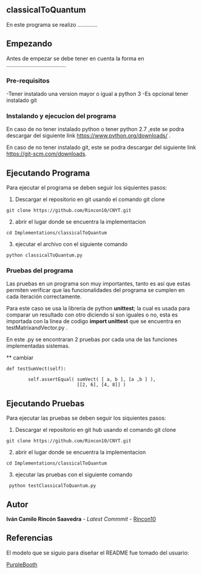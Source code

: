 ﻿## classicalToQuantum

En este programa se realizo  .............

## Empezando

Antes de empezar se debe tener en cuenta la forma en .......................................


### Pre-requisitos

-Tener instalado una version mayor o igual a python 3
-Es opcional tener instalado git 


### Instalando y ejecucion del programa

En caso de no tener instalado python o tener python 2.7 ,este  se podra descargar del siguiente link 
https://www.python.org/downloads/ .

En caso de no tener instalado git, este  se podra descargar del siguiente link 
https://git-scm.com/downloads.





## Ejecutando Programa 

Para ejecutar el programa se deben seguir los siquientes pasos:

1) Descargar el repositorio en git usando el comando git clone  
```
git clone https://github.com/Rincon10/CNYT.git
```

2)  abrir el lugar donde se encuentra la implementacion
```
cd Implementations/classicalToQuantum

```
3) ejecutar el archivo con el siguiente comando 

```
python classicalToQuantum.py
```

### Pruebas del programa 

Las pruebas en un programa son muy importantes, tanto es asi que estas permiten verificar que las funcionalidades del programa se cumplen en cada iteración correctamente.

Para este caso se usa la libreria de python  **unittest**; la cual es usada para comparar un resultado con otro diciendo si son iguales o no, esta es  importada con la linea de codigo **import unittest** que se encuentra en testMatrixandVector.py .

En este .py se encontraran 2 pruebas por cada una de las funciones implementadas sistemas.



** cambiar 

```
def testSumVect(self):
       
        self.assertEqual( sumVect( [ a, b ], [a ,b ] ),
                          [[2, 6], [4, 8]] )
```




## Ejecutando Pruebas

Para ejecutar las pruebas se deben seguir los siquientes pasos:

1) Descargar el repositorio en git hub usando el comando git clone  
```
git clone https://github.com/Rincon10/CNYT.git
```

2)  abrir el lugar donde se encuentra la implementacion
```
cd Implementations/classicalToQuantum

```

3) ejecutar las pruebas  con el siguiente comando 

```
 python testClassicalToQuantum.py
```


## Autor

**Iván Camilo Rincón Saavedra** - *Latest Commmit* - [Rincon10](https://github.com/Rincon10)


## Referencias
El modelo que se siguio para diseñar el README	fue tomado del usuario:

[PurpleBooth](https://github.com/PurpleBooth)


